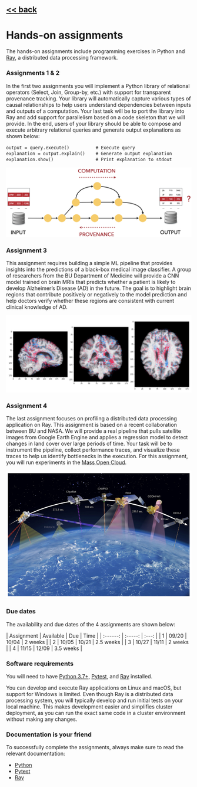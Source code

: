 ## [<< back](./index.html)

# Hands-on assignments

The hands-on assignments include programming exercises in Python and [Ray](https://ray.io), a distributed data processing framework.

### Assignments 1 & 2

In the first two assignments you will implement a Python library of relational operators (Select, Join, Group-by, etc.) with support for transparent provenance tracking. Your library will automatically capture various types of causal relationships to help users understand dependencies between inputs and outputs of a computation. Your last task will be to port the library into Ray and add support for parallelism based on a code skeleton that we will provide. In the end, users of your library should be able to compose and execute arbitrary relational queries and generate output explanations as shown below:

```
output = query.execute()          # Execute query
explanation = output.explain()    # Generate output explanation
explanation.show()                # Print explanation to stdout
```

![Data Provenance](provenance.jpg)

### Assignment 3

This assignment requires building a simple ML pipeline that provides insights into the predictions of a black-box medical image classifier. A group of researchers from the BU Department of Medicine will provide a CNN model trained on brain MRIs that predicts whether a patient is likely to develop Alzheimer’s Disease (AD) in the future. The goal is to highlight brain regions that contribute positively or negatively to the model prediction and help doctors verify whether these regions are consistent with current clinical knowledge of AD.

![Explainable AI](shap4med.jpg)

### Assignment 4

The last assignment focuses on profiling a distributed data processing application on Ray. This assignment is based on a recent collaboration between BU and NASA. We will provide a real pipeline that pulls satellite images from Google Earth Engine and applies a regression model to detect changes in land cover over large periods of time. Your task will be to instrument the pipeline, collect performance traces, and visualize these traces to help us identify bottlenecks in the execution. For this assignment, you will run experiments in the [Mass Open Cloud](https://massopen.cloud).

![Remote Sensing](remote_sensing.jpg)

### Due dates
The availability and due dates of the 4 assignments are shown below:

| Assignment | Available | Due | Time |
| :------: | :-----: | :---: | 
| 1 | 09/20 | 10/04 | 2 weeks |
| 2 | 10/05 | 10/21 | 2.5 weeks |
| 3 | 10/27 | 11/11 | 2 weeks |
| 4 | 11/15 | 12/09 | 3.5 weeks |

### Software requirements

You will need to have [Python 3.7+](https://www.python.org/downloads/), [Pytest](https://docs.pytest.org/en/stable/), and [Ray](https://docs.ray.io/en/latest/installation.html) installed.

You can develop and execute Ray applications on Linux and macOS, but support for Windows is limited. Even though Ray is a distributed data processing system, you will typically develop and run initial tests on your local machine. This makes development easier and simplifies cluster deployment, as you can run the exact same code in a cluster environment without making any changes.

### Documentation is your friend

To successfully complete the assignments, always make sure to read the relevant documentation:

- [Python](https://docs.python.org/3/tutorial/)
- [Pytest](https://docs.pytest.org/en/stable/#documentation)
- [Ray](https://docs.ray.io/en/latest)
